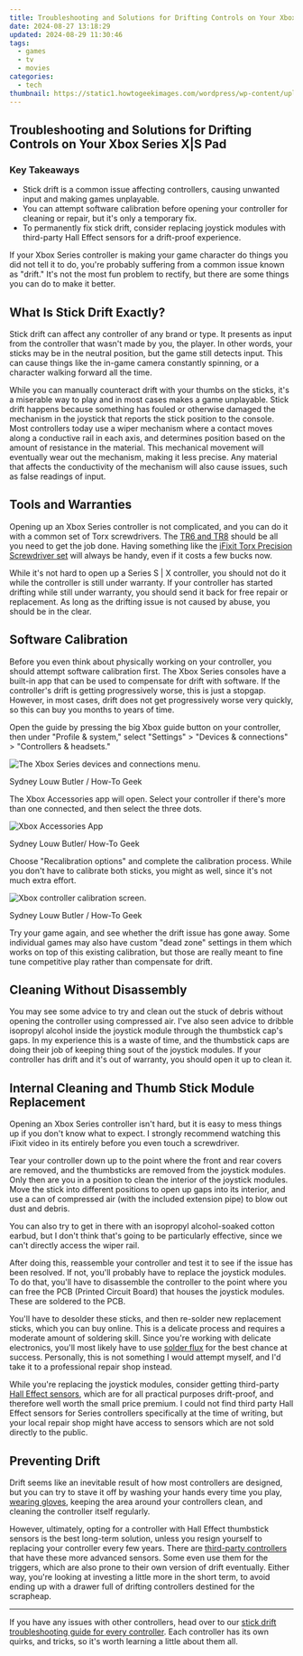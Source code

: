 ```yaml
---
title: Troubleshooting and Solutions for Drifting Controls on Your Xbox Series X|S Pad
date: 2024-08-27 13:18:29
updated: 2024-08-29 11:30:46
tags:
  - games
  - tv
  - movies
categories:
  - tech
thumbnail: https://static1.howtogeekimages.com/wordpress/wp-content/uploads/2024/05/an-xbox-controller-with-the-analog-stick-highlighted-with-an-icon-around-it-and-several-repair-icons-in-the-background.jpg
---
```


## Troubleshooting and Solutions for Drifting Controls on Your Xbox Series X|S Pad

### Key Takeaways

* Stick drift is a common issue affecting controllers, causing unwanted input and making games unplayable.
* You can attempt software calibration before opening your controller for cleaning or repair, but it's only a temporary fix.
* To permanently fix stick drift, consider replacing joystick modules with third-party Hall Effect sensors for a drift-proof experience.

 If your Xbox Series controller is making your game character do things you did not tell it to do, you're probably suffering from a common issue known as "drift." It's not the most fun problem to rectify, but there are some things you can do to make it better.

##  What Is Stick Drift Exactly?

 Stick drift can affect any controller of any brand or type. It presents as input from the controller that wasn't made by you, the player. In other words, your sticks may be in the neutral position, but the game still detects input. This can cause things like the in-game camera constantly spinning, or a character walking forward all the time.

 While you can manually counteract drift with your thumbs on the sticks, it's a miserable way to play and in most cases makes a game unplayable. Stick drift happens because something has fouled or otherwise damaged the mechanism in the joystick that reports the stick position to the console. Most controllers today use a wiper mechanism where a contact moves along a conductive rail in each axis, and determines position based on the amount of resistance in the material. This mechanical movement will eventually wear out the mechanism, making it less precise. Any material that affects the conductivity of the mechanism will also cause issues, such as false readings of input.

##  Tools and Warranties

 Opening up an Xbox Series controller is not complicated, and you can do it with a common set of Torx screwdrivers. The [TR6 and TR8](https://www.ifixit.com/Guide/Xbox+Series+X%7CS+Wireless+Controller+%28Model+1914%29+Full+Disassembly/148234) should be all you need to get the job done. Having something like the [iFixit Torx Precision Screwdriver set](https://www.amazon.com/Marlin-Screwdriver-Set-Precision-Screwdrivers/dp/B07BTKDTH2/?tag=hotoge-20&ascsubtag=UUhtgUeUpU2003353&asc%5Frefurl=https%3A%2F%2Fwww.howtogeek.com%2Fhow-to-fix-stick-drift-on-your-xbox-series-sx-controller%2F&asc%5Fcampaign=Evergreen) will always be handy, even if it costs a few bucks now.

 While it's not hard to open up a Series S | X controller, you should not do it while the controller is still under warranty. If your controller has started drifting while still under warranty, you should send it back for free repair or replacement. As long as the drifting issue is not caused by abuse, you should be in the clear.

##  Software Calibration

 Before you even think about physically working on your controller, you should attempt software calibration first. The Xbox Series consoles have a built-in app that can be used to compensate for drift with software. If the controller's drift is getting progressively worse, this is just a stopgap. However, in most cases, drift does not get progressively worse very quickly, so this can buy you months to years of time.

 Open the guide by pressing the big Xbox guide button on your controller, then under "Profile & system," select "Settings" > "Devices & connections" > "Controllers & headsets."

![The Xbox Series devices and connections menu.](https://static1.howtogeekimages.com/wordpress/wp-content/uploads/2024/05/20240528_145451.jpg) 

Sydney Louw Butler / How-To Geek

 The Xbox Accessories app will open. Select your controller if there's more than one connected, and then select the three dots.

![Xbox Accessories App](https://static1.howtogeekimages.com/wordpress/wp-content/uploads/2024/05/xbox-accessories-app.jpeg) 

Sydney Louw Butler/ How-To Geek

 Choose "Recalibration options" and complete the calibration process. While you don't have to calibrate both sticks, you might as well, since it's not much extra effort.

![Xbox controller calibration screen.](https://static1.howtogeekimages.com/wordpress/wp-content/uploads/2024/05/20240528_145546.jpg) 

Sydney Louw Butler / How-To Geek

 Try your game again, and see whether the drift issue has gone away. Some individual games may also have custom "dead zone" settings in them which works on top of this existing calibration, but those are really meant to fine tune competitive play rather than compensate for drift.

##  Cleaning Without Disassembly

 You may see some advice to try and clean out the stuck of debris without opening the controller using compressed air. I've also seen advice to dribble isopropyl alcohol inside the joystick module through the thumbstick cap's gaps. In my experience this is a waste of time, and the thumbstick caps are doing their job of keeping thing sout of the joystick modules. If your controller has drift and it's out of warranty, you should open it up to clean it.

##  Internal Cleaning and Thumb Stick Module Replacement

 Opening an Xbox Series controller isn't hard, but it is easy to mess things up if you don't know what to expect. I strongly recommend watching this iFixit video in its entirely before you even touch a screwdriver.

 Tear your controller down up to the point where the front and rear covers are removed, and the thumbsticks are removed from the joystick modules. Only then are you in a position to clean the interior of the joystick modules. Move the stick into different positions to open up gaps into its interior, and use a can of compressed air (with the included extension pipe) to blow out dust and debris.

 You can also try to get in there with an isopropyl alcohol-soaked cotton earbud, but I don't think that's going to be particularly effective, since we can't directly access the wiper rail.

 After doing this, reassemble your controller and test it to see if the issue has been resolved. If not, you'll probably have to replace the joystick modules. To do that, you'll have to disassemble the controller to the point where you can free the PCB (Printed Circuit Board) that houses the joystick modules. These are soldered to the PCB.

 You'll have to desolder these sticks, and then re-solder new replacement sticks, which you can buy online. This is a delicate process and requires a moderate amount of soldering skill. Since you're working with delicate electronics, you'll most likely have to use [solder flux](https://www.amazon.com/533-Soldering-Electronics-Etc-Precision-Electronic/dp/B0CRYT18V2/?tag=hotoge-20&ascsubtag=UUhtgUeUpU2003353&asc%5Frefurl=https%3A%2F%2Fwww.howtogeek.com%2Fhow-to-fix-stick-drift-on-your-xbox-series-sx-controller%2F&asc%5Fcampaign=Evergreen) for the best chance at success. Personally, this is not something I would attempt myself, and I'd take it to a professional repair shop instead.

 While you're replacing the joystick modules, consider getting third-party [Hall Effect sensors](https://youtube-blog.techidaily.com/esthetic-alignment-for-online-glamour-content-for-2024/), which are for all practical purposes drift-proof, and therefore well worth the small price premium. I could not find third party Hall Effect sensors for Series controllers specifically at the time of writing, but your local repair shop might have access to sensors which are not sold directly to the public.

##  Preventing Drift

 Drift seems like an inevitable result of how most controllers are designed, but you can try to stave it off by washing your hands every time you play, [wearing gloves](https://youtube-clips.techidaily.com/strategies-for-deleting-watch-later-items-on-youtube/), keeping the area around your controllers clean, and cleaning the controller itself regularly.

 However, ultimately, opting for a controller with Hall Effect thumbstick sensors is the best long-term solution, unless you resign yourself to replacing your controller every few years. There are [third-party controllers](https://www.amazon.com/GameSir-Controller-Xbox-Windows-Joysticks-X/dp/B0C7GW9F88/?tag=hotoge-20&ascsubtag=UUhtgUeUpU2003353&asc%5Frefurl=https%3A%2F%2Fwww.howtogeek.com%2Fhow-to-fix-stick-drift-on-your-xbox-series-sx-controller%2F&asc%5Fcampaign=Evergreen) that have these more advanced sensors. Some even use them for the triggers, which are also prone to their own version of drift eventually. Either way, you're looking at investing a little more in the short term, to avoid ending up with a drawer full of drifting controllers destined for the scrapheap.

---

 If you have any issues with other controllers, head over to our [stick drift troubleshooting guide for every controller](https://change-location.techidaily.com/how-to-exit-android-factory-mode-on-itel-p55t-drfone-by-drfone-fix-android-problems-fix-android-problems/). Each controller has its own quirks, and tricks, so it's worth learning a little about them all.

<ins class="adsbygoogle"
     style="display:block"
     data-ad-format="autorelaxed"
     data-ad-client="ca-pub-7571918770474297"
     data-ad-slot="1223367746"></ins>



<ins class="adsbygoogle"
     style="display:block"
     data-ad-client="ca-pub-7571918770474297"
     data-ad-slot="8358498916"
     data-ad-format="auto"
     data-full-width-responsive="true"></ins>
